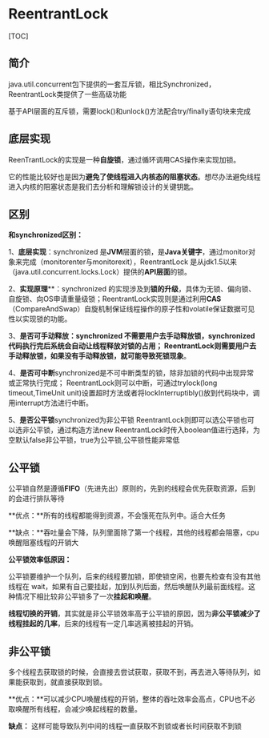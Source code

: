 # ReentrantLock

[TOC]

## 简介

java.util.concurrent包下提供的一套互斥锁，相比Synchronized，ReentrantLock类提供了一些高级功能

 基于API层面的互斥锁，需要lock()和unlock()方法配合try/finally语句块来完成



## 底层实现

 ReenTrantLock的实现是一种**自旋锁**，通过循环调用CAS操作来实现加锁。

它的性能比较好也是因为**避免了使线程进入内核态的阻塞状态**。想尽办法避免线程进入内核的阻塞状态是我们去分析和理解锁设计的关键钥匙。





## 区别

**和synchronized区别：**

 1、**底层实现**：synchronized 是**JVM**层面的锁，是**Java关键字**，通过monitor对象来完成（monitorenter与monitorexit），ReentrantLock 是从jdk1.5以来（java.util.concurrent.locks.Lock）提供的**API层面**的锁。

 2、**实现原理****：synchronized 的实现涉及到**锁的升级**，具体为无锁、偏向锁、自旋锁、向OS申请重量级锁；ReentrantLock实现则是通过利用**CAS**（CompareAndSwap）自旋机制保证线程操作的原子性和volatile保证数据可见性以实现锁的功能。

 3、**是否可手动释放：synchronized 不需要用户去手动释放锁，synchronized 代码执行完后系统会自动让线程释放对锁的占用； ReentrantLock则需要用户去手动释放锁，如果没有手动释放锁，就可能导致死锁现象**。

 4、**是否可中断**synchronized是不可中断类型的锁，除非加锁的代码中出现异常或正常执行完成； ReentrantLock则可以中断，可通过trylock(long timeout,TimeUnit unit)设置超时方法或者将lockInterruptibly()放到代码块中，调用interrupt方法进行中断。

 5、**是否公平锁**synchronized为非公平锁 ReentrantLock则即可以选公平锁也可以选非公平锁，通过构造方法new ReentrantLock时传入boolean值进行选择，为空默认false非公平锁，true为公平锁,公平锁性能非常低





## 公平锁

公平锁自然是遵循**FIFO**（先进先出）原则的，先到的线程会优先获取资源，后到的会进行排队等待

 **优点：**所有的线程都能得到资源，不会饿死在队列中。适合大任务

 **缺点：**吞吐量会下降，队列里面除了第一个线程，其他的线程都会阻塞，cpu唤醒阻塞线程的开销大



**公平锁效率低原因：**

 公平锁要维护一个队列，后来的线程要加锁，即使锁空闲，也要先检查有没有其他线程在 wait，如果有自己要挂起，加到队列后面，然后唤醒队列最前面线程。这种情况下相比较非公平锁多了一次**挂起和唤醒**。

 **线程切换的开销**，其实就是非公平锁效率高于公平锁的原因，因为**非公平锁减少了线程挂起的几率**，后来的线程有一定几率逃离被挂起的开销。



## 非公平锁

多个线程去获取锁的时候，会直接去尝试获取，获取不到，再去进入等待队列，如果能获取到，就直接获取到锁。

 **优点：**可以减少CPU唤醒线程的开销，整体的吞吐效率会高点，CPU也不必取唤醒所有线程，会减少唤起线程的数量。

 **缺点：** 这样可能导致队列中间的线程一直获取不到锁或者长时间获取不到锁









